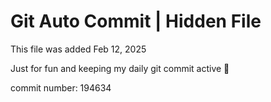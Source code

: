 # Git Auto Commit | Hidden File

This file was added Feb 12, 2025

Just for fun and keeping my daily git commit active 🤪

commit number: 194634
